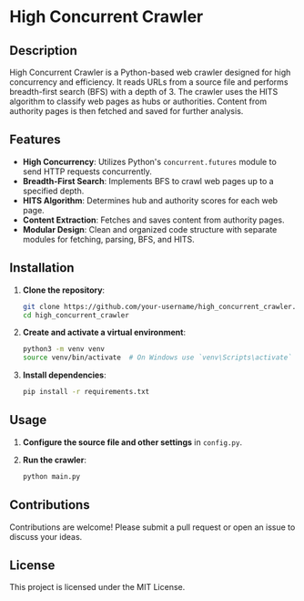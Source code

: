 # High Concurrent Crawler

## Description

High Concurrent Crawler is a Python-based web crawler designed for high concurrency and efficiency. It reads URLs from a source file and performs breadth-first search (BFS) with a depth of 3. The crawler uses the HITS algorithm to classify web pages as hubs or authorities. Content from authority pages is then fetched and saved for further analysis.

## Features

- **High Concurrency**: Utilizes Python's `concurrent.futures` module to send HTTP requests concurrently.
- **Breadth-First Search**: Implements BFS to crawl web pages up to a specified depth.
- **HITS Algorithm**: Determines hub and authority scores for each web page.
- **Content Extraction**: Fetches and saves content from authority pages.
- **Modular Design**: Clean and organized code structure with separate modules for fetching, parsing, BFS, and HITS.


## Installation

1. **Clone the repository**:
    ```bash
    git clone https://github.com/your-username/high_concurrent_crawler.git
    cd high_concurrent_crawler
    ```

2. **Create and activate a virtual environment**:
    ```bash
    python3 -m venv venv
    source venv/bin/activate  # On Windows use `venv\Scripts\activate`
    ```

3. **Install dependencies**:
    ```bash
    pip install -r requirements.txt
    ```

## Usage

1. **Configure the source file and other settings** in `config.py`.

2. **Run the crawler**:
    ```bash
    python main.py
    ```

## Contributions

Contributions are welcome! Please submit a pull request or open an issue to discuss your ideas.

## License

This project is licensed under the MIT License.


